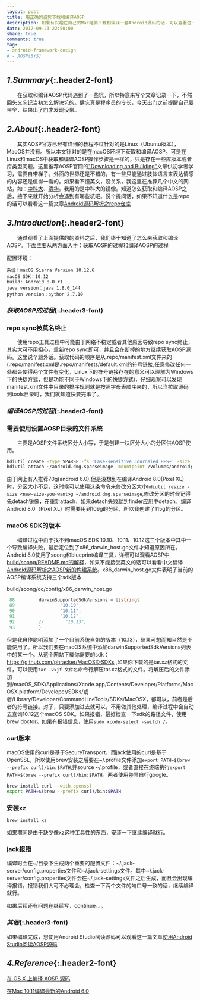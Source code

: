 ```yaml
---
layout: post
title: 用正确的姿势下载和编译AOSP
description: 如果有兴趣在自己的Mac电脑下载和编译一套Android源码的话，可以查看这一篇文章，帮助你跳过一些坑
date: 2017-09-23 22:50:00
share: true
comments: true
tag:
- android-framework-design
# - AOSP(SYS)
---
```




## *1.Summary*{:.header2-font}
&emsp;&emsp;在获取和编译AOSP代码遇到了一些坑，所以特意来写个文章记录一下，不然回头又忘记当初怎么解决坑的。健忘真是程序员的专长，今天出门之前提醒自己要带伞，结果出了门才发现没带。

## *2.About*{:.header2-font}
&emsp;&emsp;其实AOSP官方已经有详细的教程不过针对的是Linux（Ubuntu版本），MacOS并没有。所以本文针对的是在macOS环境下获取和编译AOSP。可是在Linux和macOS中获取和编译AOSP操作步骤是一样的，只是存在一些库版本或者库类型问题。这里推荐AOSP官网的["Downloading and Building"](https://source.android.com/source/requirements)文章供初学者学习，需要自带梯子。外面的世界还是不错的，有一些只能通过肢体语言来表达情感的内容还是值得一看的。如果看不懂英文，没关系，我这里在推荐几个中文的网站，如：[中科大](https://lug.ustc.edu.cn/wiki/mirrors/help/aosp)、[清华](https://mirrors.tuna.tsinghua.edu.cn/help/AOSP/)。我用的是中科大的镜像。知道怎么获取和编译AOSP之后，接下来就开始分析会遇到有哪些坑吧。说个提问话，如果不知道什么是repo的话可以看看这一篇文章[Android源码解析之repo仓库]({{site.baseurl}}/2017-04/study-repo)
## *3.Introduction*{:.header2-font}
&emsp;&emsp;通过观看了上面提供的的资料之后，我们终于知道了怎么来获取和编译AOSP。下面主要从两方面入手：获取AOSP的过程和编译AOSP的过程

配置环境：
```
系统：macOS Sierra Version 10.12.6
macOS SDK：10.12
build: Android 8.0 r1
java version：java 1.8.0_144
python version：python 2.7.10
```

### *获取AOSP的过程*{:.header3-font}

### repo sync被莫名终止
&emsp;&emsp;使用repo工具过程中可能由于网络不稳定或者其他原因导致repo sync终止，其实大可不用担心，重新repo sync即可，并且会在断掉的地方继续获取AOSP源码。这里说个题外话。获取代码的顺序是从.repo/manifest.xml文件来的(.repo/manifest.xml是.repo/manifests/default.xml的符号链接,任意修改任何一处都会使得两个文件有变化，Linux下的符号链接存在的意义可以理解为Windows下的快捷方式，但是功能不同于Windows下的快捷方式)，仔细观察可以发现manifest.xml文件中目录的排序规则就是按照字母表顺序来的，所以当拉取源码到tools目录时，我们就知道快要完事了。

### *编译AOSP的过程*{:.header3-font}

### 需要使用设置AOSP目录的文件系统
&emsp;&emsp;主要是AOSP文件系统区分大小写，于是创建一块区分大小的分区供AOSP使用。

```bash
hdiutil create -type SPARSE -fs 'Case-sensitive Journaled HFS+' -size 70g ~/android.dmg
hdiutil attach ~/android.dmg.sparseimage -mountpoint /Volumes/android;
```

由于网上有人推荐70g(android 6.0),但是没想到在编译Android 8.0(Pixel XL)时，分区大小不足，这时候可以使用这条命令来修改分区大小`hdiutil resize -size <new-size-you-want>g ~/android.dmg.sparseimage`,修改分区的时候记得先detach镜像，在重新attach，如果detach失败就到finder应用中detach。编译Android 8.0（Pixel XL）时需要用到109g的分区，所以我创建了115g的分区。

### macOS SDK的版本
&emsp;&emsp;编译过程中由于找不到macOS SDK 10.10、10.11、10.12这三个版本中其中一个导致编译失败，最后定位到了x86_darwin_host.go文件才知道原因所在。Android 8.0使用了soong和blueprint编译工具，详细可以观看AOSP中[build/soong/README.md的解释](https://android.googlesource.com/platform/build/soong/)，如果不能接受英文的话可以看看中文翻译[Android源码解析之AOSP新的构建系统]({{site.baseurl}}/blog/2017-09-23/2017-09-23-translate-blueprint-soong)。x86_darwin_host.go文件表明了当前的AOSP编译系统支持三个sdk版本.

build/soong/cc/config/x86_darwin_host.go
```go
 88         darwinSupportedSdkVersions = []string{
 89                 "10.10",
 90                 "10.11",
 91                 "10.12",
 92         //        "10.13",
 93         }
```
但是我自作聪明添加了一个目前系统自带的版本（10.13），结果可想而知当然是不能使用了。所以我们要在macOS系统中添加darwinSupportedSdkVersions列表中的某一个。从这个网站下载你需要的sdk：https://github.com/phracker/MacOSX-SDKs ,如果你下载的是tar.xz格式的文件，可以使用`tar -vxjf 文件名`命令行解压tar.xz格式的文件。将解压后的文件添加到/macOS_SDK/Applications/Xcode.app/Contents/Developer/Platforms/MacOSX.platform/Developer/SDKs/或者/Library/Developer/CommandLineTools/SDKs/MacOSX，都可以，前者是后者的符号链接。对了，只要添加进去就可以，不用做其他处理，编译过程中会自动去查询10.12这个macOS SDK。如果报错，最好检查一下sdk的路径文件，使用brew doctor。如果有报错信息，使用`sudo xcode-select -switch /`。

### curl版本
macOS使用的curl是基于SecureTransport，而jack使用的curl是基于OpenSSL，所以使用brew安装之后要在~/.profile文件添加`export PATH=$(brew --prefix curl)/bin:$PATH`,并source ~/.profile，或者直接在终端执行`export PATH=$(brew --prefix curl)/bin:$PATH`。两者使用差异自行google。
```bash
brew install curl --with-openssl
export PATH=$(brew --prefix curl)/bin:$PATH
```

### 安装xz
```
brew install xz
```
如果期间是由于缺少像xz这种工具性的东西，安装一下继续编译就行。

### jack报错
编译时会在~/目录下生成两个重要的配置文件：~/.jack-server/config.properties文件和~/.jack-settings文件。其中~/.jack-server/config.properties文件会在~/.jack-settings文件之后生成，而且会出现编译报错。报错我们大可不必理会，检查一下两个文件的端口号一致的话，继续编译就行。

如果后续还有问题在继续写，continue。。。

### *其他*{:.header3-font}
如果编译完成，想使用Android Studio阅读源码可以观看这一篇文章[使用Android Studio阅读AOSP源码]({{site.baseurl}}/2017-04-29/elementary-using-AS-reading-code)




## *4.Reference*{:.header2-font}
[在 OS X 上编译 AOSP 源码](weibo.com/u/1785464290/home?wvr=5)

[在Mac 10.11编译最新的Android 6.0](http://blog.zhaiyifan.cn/2015/11/24/BuildAndroid6OnMacElCapitan/)